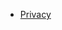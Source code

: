 - [Privacy](https://medium.com/s/story/nothing-can-stop-google-duckduckgo-is-trying-anyway-718eb7391423)
